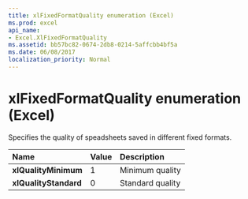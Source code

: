 ```yaml
---
title: xlFixedFormatQuality enumeration (Excel)
ms.prod: excel
api_name:
- Excel.XlFixedFormatQuality
ms.assetid: bb57bc82-0674-2db8-0214-5affcbb4bf5a
ms.date: 06/08/2017
localization_priority: Normal
---
```



# xlFixedFormatQuality enumeration (Excel)

Specifies the quality of speadsheets saved in different fixed formats.



|Name|Value|Description|
|:-----|:-----|:-----|
| **xlQualityMinimum**|1|Minimum quality|
| **xlQualityStandard**|0|Standard quality|

